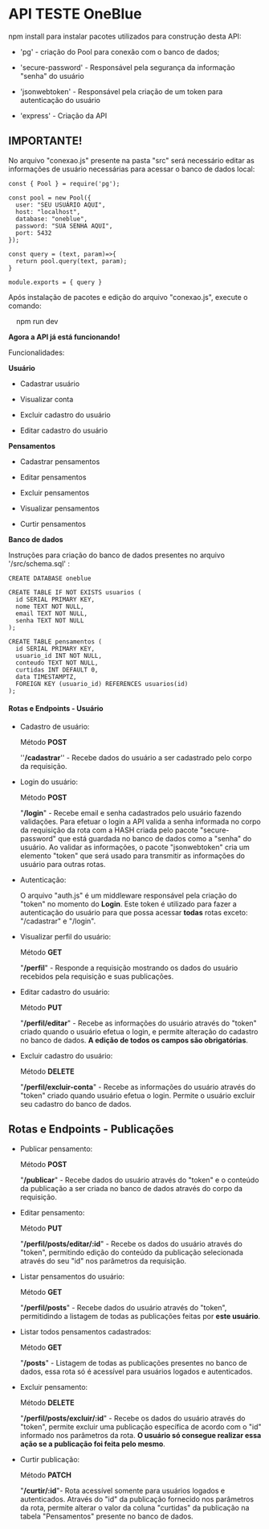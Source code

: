 # **API TESTE OneBlue**



npm install para instalar pacotes utilizados para construção desta API:

- 'pg' - criação do Pool para conexão com o banco de dados;

- 'secure-password' - Responsável pela segurança da informação "senha" do usuário

- 'jsonwebtoken' - Responsável pela criação de um token para autenticação do usuário

- 'express' - Criação da API

## IMPORTANTE!

No arquivo "conexao.js" presente na pasta "src" será necessário editar as informações de usuário necessárias para acessar o banco de dados local:

```
const { Pool } = require('pg');

const pool = new Pool({
  user: "SEU USUÁRIO AQUI",
  host: "localhost",
  database: "oneblue",
  password: "SUA SENHA AQUI",
  port: 5432
});

const query = (text, param)=>{
  return pool.query(text, param);
}

module.exports = { query }
```

Após instalação de pacotes e edição do arquivo "conexao.js", execute o comando:

    npm run dev



**Agora a API já está funcionando!**



Funcionalidades: 



**Usuário**

- Cadastrar usuário

- Visualizar conta

- Excluir cadastro do usuário

- Editar cadastro do usuário

**Pensamentos**

- Cadastrar pensamentos

- Editar pensamentos

- Excluir pensamentos

- Visualizar pensamentos

- Curtir pensamentos



**Banco de dados**

Instruções para criação do banco de dados presentes no arquivo '/src/schema.sql' :

```
CREATE DATABASE oneblue

CREATE TABLE IF NOT EXISTS usuarios (
  id SERIAL PRIMARY KEY,
  nome TEXT NOT NULL,
  email TEXT NOT NULL,
  senha TEXT NOT NULL
);

CREATE TABLE pensamentos (
  id SERIAL PRIMARY KEY,
  usuario_id INT NOT NULL,
  conteudo TEXT NOT NULL,
  curtidas INT DEFAULT 0,
  data TIMESTAMPTZ,
  FOREIGN KEY (usuario_id) REFERENCES usuarios(id)
);
```

#### Rotas e Endpoints - Usuário

- Cadastro de usuário:
  
  Método **POST**
  
  ''**/cadastrar**'' - Recebe  dados do usuário a ser cadastrado pelo corpo da requisição.

- Login do usuário:
  
  Método **POST**
  
  "**/login**" - Recebe email e senha cadastrados pelo usuário fazendo validações. Para efetuar o login a API valida a senha informada no corpo da requisição da rota com a HASH criada pelo pacote "secure-password" que está guardada no banco de dados como a "senha" do usuário. Ao validar as informações, o pacote "jsonwebtoken" cria um elemento "token" que será usado para transmitir as informações do usuário para outras rotas.

- Autenticação:
  
  O arquivo "auth.js" é um middleware responsável pela criação do "token" no momento do **Login**. Este token é utilizado para fazer a autenticação do usuário para que possa acessar **todas** rotas exceto: "/cadastrar" e "/login".

- Visualizar perfil do usuário:
  
  Método **GET** 
  
  "**/perfil**" - Responde a requisição mostrando os dados do usuário recebidos pela requisição e suas publicações.

- Editar cadastro do usuário:
  
  Método **PUT**
  
  "**/perfil/editar**" - Recebe as informações do usuário através do "token" criado quando o usuário efetua o login, e permite alteração do cadastro no banco de dados. **A edição de todos os campos são obrigatórias**.

- Excluir cadastro do usuário:
  
  Método **DELETE**
  
  "**/perfil/excluir-conta**" - Recebe as informações do usuário através do "token" criado quando usuário efetua o login. Permite o usuário excluir seu cadastro do  banco de dados.

## Rotas e Endpoints - Publicações

- Publicar pensamento:
  
  Método **POST**
  
  "**/publicar**" - Recebe dados do usuário através do "token" e o conteúdo da publicação a ser criada no banco de dados através do corpo da requisição.

- Editar pensamento:
  
  Método **PUT** 
  
  "**/perfil/posts/editar/:id**" - Recebe os dados do usuário através do "token", permitindo edição do conteúdo da publicação selecionada através do seu "id" nos parâmetros da requisição.

- Listar pensamentos do usuário:
  
  Método **GET**
  
  "**/perfil/posts**" - Recebe dados do usuário através do "token", permitidindo a listagem de todas as publicações feitas por **este usuário**.

- Listar todos pensamentos cadastrados:
  
  Método **GET**
  
  "**/posts**" - Listagem de todas as publicações presentes no banco de dados, essa rota só é acessível para usuários logados e autenticados.

- Excluir pensamento:
  
  Método **DELETE**
  
  "**/perfil/posts/excluir/:id**" - Recebe os dados do usuário através do "token", permite excluir uma publicação específica de acordo com o "id" informado nos parâmetros da rota. **O usuário só consegue realizar essa ação se a publicação foi feita pelo mesmo**.

- Curtir publicação:
  
  Método **PATCH**
  
  "**/curtir/:id**"- Rota acessível somente para usuários logados e autenticados. Através do "id" da publicação fornecido nos parâmetros da rota, permite alterar o valor da coluna "curtidas" da publicação na tabela "Pensamentos" presente no banco de dados.
